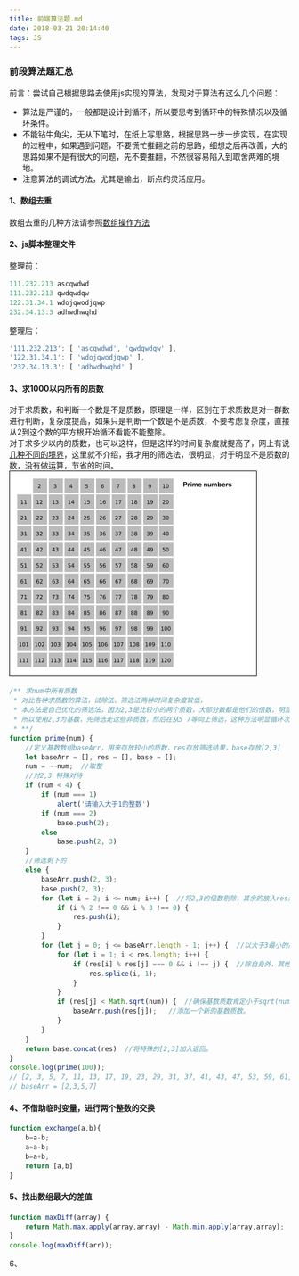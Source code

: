 ```yaml
---
title: 前端算法题.md
date: 2018-03-21 20:14:40
tags: JS
---
```


### 前段算法题汇总
前言：尝试自己根据思路去使用js实现的算法，发现对于算法有这么几个问题：

* 算法是严谨的，一般都是设计到循环，所以要思考到循环中的特殊情况以及循环条件。
* 不能钻牛角尖，无从下笔时，在纸上写思路，根据思路一步一步实现，在实现的过程中，如果遇到问题，不要慌忙推翻之前的思路，细想之后再改善，大的思路如果不是有很大的问题，先不要推翻，不然很容易陷入到取舍两难的境地。
* 注意算法的调试方法，尤其是输出，断点的灵活应用。 

#### 1、数组去重

数组去重的几种方法请参照[数组操作方法](/JS/Array操作方法.md)

#### 2、js脚本整理文件

整理前：

```js
111.232.213 ascqwdwd
111.232.213 qwdqwdqw
122.31.34.1 wdojqwodjqwp  
232.34.13.3 adhwdhwqhd
```

整理后：

```js
'111.232.213': [ 'ascqwdwd', 'qwdqwdqw' ],
'122.31.34.1': [ 'wdojqwodjqwp' ],
'232.34.13.3': [ 'adhwdhwqhd' ]
```

#### 3、求1000以内所有的质数

对于求质数，和判断一个数是不是质数，原理是一样，区别在于求质数是对一群数进行判断，复杂度提高，如果只是判断一个数是不是质数，不要考虑复杂度，直接从2到这个数的平方根开始循环看能不能整除。  
对于求多少以内的质数，也可以这样，但是这样的时间复杂度就提高了，网上有说[几种不同的境界](https://program-think.blogspot.com/2011/12/prime-algorithm-1.html)，这里就不介绍，我才用的筛选法，很明显，对于明显不是质数的数，没有做运算，节省的时间。  
![](/assets/prime.gif)

```js
/** 求num中所有质数
 * 对比各种求质数的算法，试除法、筛选法两种时间复杂度较低，
 * 本方法是自己优化的筛选法，因为2,3是比较小的两个质数，大部分数都是他们的倍数，明显不是质数，
 * 所以使用2,3为基数，先筛选走这些非质数，然后在从5 7等向上筛选，这种方法明显循环次数要少。时间复杂度我也不知道该怎么计算。
 * **/
function prime(num) {
    //定义基数数组baseArr，用来存放较小的质数，res存放筛选结果，base存放[2,3]
    let baseArr = [], res = [], base = [];
    num = ~~num;  //取整
    //对2,3 特殊对待
    if (num < 4) {
        if (num === 1)
            alert('请输入大于1的整数')
        if (num === 2)
            base.push(2);
        else
            base.push(2, 3)
    }
    //筛选剩下的
    else {
        baseArr.push(2, 3);
        base.push(2, 3);
        for (let i = 2; i <= num; i++) {  //将2,3的倍数剔除，其余的放入res进行下一轮筛选
            if (i % 2 !== 0 && i % 3 !== 0) {
                res.push(i);
            }
        }
        for (let j = 0; j <= baseArr.length - 1; j++) {  //以大于3最小的质数开始筛选，
            for (let i = 1; i < res.length; i++) {
                if (res[i] % res[j] === 0 && i !== j) {  //除自身外，其他的是质数的倍数的数被剔除
                    res.splice(i, 1);
                }
            }
            if (res[j] < Math.sqrt(num)) {  //确保基数质数肯定小于sqrt(num)
                baseArr.push(res[j]);   //添加一个新的基数质数。
            }
        }
    }
    return base.concat(res)  //将特殊的[2,3]加入返回。
}
console.log(prime(100));
// [2, 3, 5, 7, 11, 13, 17, 19, 23, 29, 31, 37, 41, 43, 47, 53, 59, 61, 67, 71, 73, 79, 83, 89, 97]
// baseArr = [2,3,5,7]
```

#### 4、不借助临时变量，进行两个整数的交换

```js
function exchange(a,b){
    b=a-b;
    a=a-b;
    b=a+b;
    return [a,b]
}
```

#### 5、找出数组最大的差值

```js
function maxDiff(array) {
    return Math.max.apply(array,array) - Math.min.apply(array,array);
}
console.log(maxDiff(arr));
```

6、

